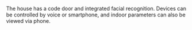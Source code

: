 The house has a code door and integrated facial recognition. Devices can be controlled by voice or smartphone, and indoor parameters can also be viewed via phone.
